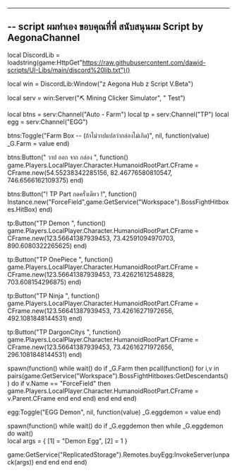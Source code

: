 -----------------------------------------------------------------------------------------
-- script ผมทำเอง ขอบคุณที่พี่ สนับสนุนผม Script by AegonaChannel
-----------------------------------------------------------------------------------------

local DiscordLib = loadstring(game:HttpGet"https://raw.githubusercontent.com/dawid-scripts/UI-Libs/main/discord%20lib.txt")()

local win = DiscordLib:Window("z Aegona Hub z Script V.Beta")

local serv = win:Server("⛏️ Mining Clicker Simulator", " Test")

local btns = serv:Channel("Auto - Farm")
local tp = serv:Channel("TP")
local egg = serv:Channel("EGG")

btns:Toggle("Farm Box -- (ถ้าไม่วาปแปลว่ากล่องไม่เกิด)", nil, function(value)
_G.Farm = value
end)

btns:Button(" วาป ออก จาก กล่อง ", function()
game.Players.LocalPlayer.Character.HumanoidRootPart.CFrame = CFrame.new(54.55238342285156, 82.46776580810547, 746.6566162109375)
end)

btns:Button("! TP Part กดครั่งเดียว !", function()
Instance.new("ForceField",game:GetService("Workspace").BossFightHitboxes.HitBox)
end)

tp:Button("TP Demon ", function()
game.Players.LocalPlayer.Character.HumanoidRootPart.CFrame = CFrame.new(123.56641387939453, 73.42591094970703, 890.6080322265625)
end)

tp:Button("TP OnePiece ", function()
game.Players.LocalPlayer.Character.HumanoidRootPart.CFrame = CFrame.new(123.56641387939453, 73.42621612548828, 703.608154296875)
end)

tp:Button("TP Ninja ", function()
game.Players.LocalPlayer.Character.HumanoidRootPart.CFrame = CFrame.new(123.56641387939453, 73.42616271972656, 492.1081848144531)
end)

tp:Button("TP DargonCitys ", function()
game.Players.LocalPlayer.Character.HumanoidRootPart.CFrame = CFrame.new(123.56641387939453, 73.42616271972656, 296.1081848144531)
end)

spawn(function()
            while wait() do 
                if _G.Farm then
                    pcall(function()
for i,v in pairs(game:GetService("Workspace").BossFightHitboxes:GetDescendants()) do
   if v.Name == "ForceField" then 
game.Players.LocalPlayer.Character.HumanoidRootPart.CFrame = v.Parent.CFrame
end
end
end)
end
end
end)

egg:Toggle("EGG Demon", nil, function(value)
_G.eggdemon = value
end)


spawn(function()
            while wait() do 
                if _G.eggdemon then
                    while _G.eggdemon do wait()  
local args = {
    [1] = "Demon Egg",
    [2] = 1
}

game:GetService("ReplicatedStorage").Remotes.buyEgg:InvokeServer(unpack(args))
end
end
end
end)
